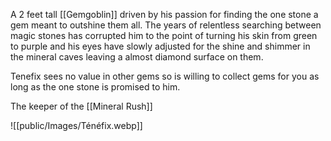 A 2 feet tall [[Gemgoblin]] driven by his passion for finding the one stone a gem meant to outshine them all. The years of relentless searching between magic stones has corrupted him to the point of turning his skin from green to purple and his eyes have slowly adjusted for the shine and shimmer in the mineral caves leaving a almost diamond surface on them.

Tenefix sees no value in other gems so is willing to collect gems for you as long as the one stone is promised to him.

The keeper of the [[Mineral Rush]]

![[public/Images/Ténéfix.webp]]


